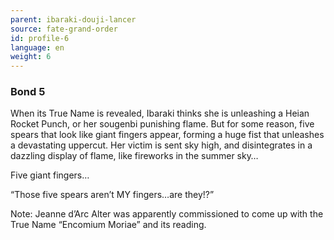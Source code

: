 ```yaml
---
parent: ibaraki-douji-lancer
source: fate-grand-order
id: profile-6
language: en
weight: 6
---
```


### Bond 5

When its True Name is revealed, Ibaraki thinks she is unleashing a Heian Rocket Punch, or her sougenbi punishing flame. But for some reason, five spears that look like giant fingers appear, forming a huge fist that unleashes a devastating uppercut. Her victim is sent sky high, and disintegrates in a dazzling display of flame, like fireworks in the summer sky…

Five giant fingers…

“Those five spears aren’t MY fingers…are they!?”

Note: Jeanne d’Arc Alter was apparently commissioned to come up with the True Name “Encomium Moriae” and its reading.
